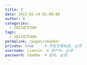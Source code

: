 ```yaml
---
title: 2
date: 2022-02-14 02:00:00
author: 0
categories: 
  - 2022双节48H
tags: 
  - 2022双节48H
permalink: /pages/c0ab6e/
private: true     # 开启文章私密，必须
username: jianxin  # 用户名，必须
password: c0ab6e  # 密码，必须
---
```


